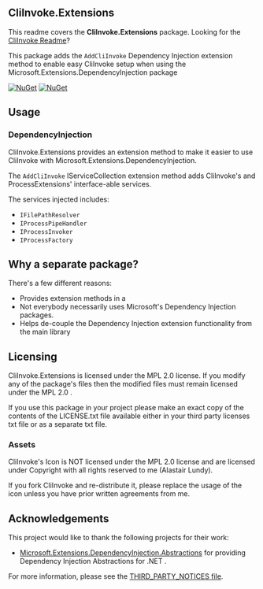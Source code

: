 ## CliInvoke.Extensions
This readme covers the **CliInvoke.Extensions** package. Looking for the [CliInvoke Readme](https://github.com/alastairlundy/CliInvoke/blob/main/README.md)?

This package adds the ``AddCliInvoke`` Dependency Injection extension method to enable easy CliInvoke setup when using the Microsoft.Extensions.DependencyInjection package 

[![NuGet](https://img.shields.io/nuget/v/AlastairLundy.CliInvoke.Extensions.svg)](https://www.nuget.org/packages/AlastairLundy.CliInvoke.Extensions/)
[![NuGet](https://img.shields.io/nuget/dt/AlastairLundy.CliInvoke.Extensions.svg)](https://www.nuget.org/packages/AlastairLundy.CliInvoke.Extensions/)

## Usage

### DependencyInjection
CliInvoke.Extensions provides an extension method to make it easier to use CliInvoke with Microsoft.Extensions.DependencyInjection.

The ``AddCliInvoke`` IServiceCollection extension method adds CliInvoke's and ProcessExtensions' interface-able services.

The services injected includes:
* ``IFilePathResolver``
* ``IProcessPipeHandler``
* ``IProcessInvoker``
* ``IProcessFactory``

## Why a separate package?
There's a few different reasons:
* Provides extension methods in a 
* Not everybody necessarily uses Microsoft's Dependency Injection packages.
* Helps de-couple the Dependency Injection extension functionality from the main library

## Licensing
CliInvoke.Extensions is licensed under the MPL 2.0 license. If you modify any of the package's files then the modified files must remain licensed under the MPL 2.0 .

If you use this package in your project please make an exact copy of the contents of the LICENSE.txt file available either in your third party licenses txt file or as a separate txt file.

### Assets
CliInvoke's Icon is NOT licensed under the MPL 2.0 license and are licensed under Copyright with all rights reserved to me (Alastair Lundy).

If you fork CliInvoke and re-distribute it, please replace the usage of the icon unless you have prior written agreements from me.

## Acknowledgements
This project would like to thank the following projects for their work:
* [Microsoft.Extensions.DependencyInjection.Abstractions](https://www.nuget.org/packages/Microsoft.Extensions.DependencyInjection.Abstractions) for providing Dependency Injection Abstractions for .NET .

For more information, please see the [THIRD_PARTY_NOTICES file](https://github.com/alastairlundy/CliInvoke/blob/main/CliInvokeLibrary/CliInvoke.Extensions/THIRD_PARTY_NOTICES.txt).
